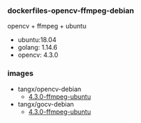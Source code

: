 ### dockerfiles-opencv-ffmpeg-debian

opencv + ffmpeg + ubuntu 

+ ubuntu:18.04
+ golang: 1.14.6
+ opencv: 4.3.0

### images
+ tangx/opencv-debian
    + [4.3.0-ffmpeg-ubuntu](opencv-ubuntu.Dockerfile)
+ tangx/gocv-debian
    + [4.3.0-ffmpeg-ubuntu](gocv-ubuntu.Dockerfile)



